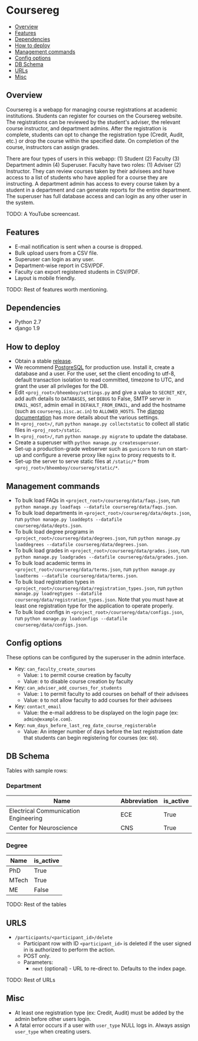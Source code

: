 # Coursereg
- [Overview](#overview)
- [Features](#features)
- [Dependencies](#dependencies)
- [How to deploy](#how-to-deploy)
- [Management commands](#management-commands)
- [Config options](#config-options)
- [DB Schema](#db-schema)
- [URLs](#urls)
- [Misc](#misc)

## Overview
Coursereg is a webapp for managing course registrations at academic institutions. Students can register for courses on the Coursereg website. The registrations can be reviewed by the student's adviser, the relevant course instructor, and department admins. After the registration is complete, students can opt to change the registration type (Credit, Audit, etc.) or drop the course within the specified date. On completion of the course, instructors can assign grades.

There are four types of users in this webapp: (1) Student (2) Faculty (3) Department admin (4) Superuser. Faculty have two roles: (1) Adviser (2) Instructor. They can review courses taken by their advisees and have access to a list of students who have applied for a course they are instructing. A department admin has access to every course taken by a student in a department and can generate reports for the entire department. The superuser has full database access and can login as any other user in the system. 

TODO: A YouTube screencast.

## Features
- E-mail notification is sent when a course is dropped.
- Bulk upload users from a CSV file.
- Superuser can login as any user.
- Department-wise report in CSV/PDF.
- Faculty can export registered students in CSV/PDF.
- Layout is mobile friendly.

TODO: Rest of features worth mentioning.

## Dependencies
- Python 2.7
- django 1.9

## How to deploy
- Obtain a stable [release](https://github.com/s-gv/bheemboy/releases).
- We recommend [PostgreSQL](http://www.postgresql.org/) for production use. Install it, create a database and a user. For the user, set the client encoding to utf-8, default transaction isolation to read committed, timezone to UTC, and grant the user all privileges for the DB.
- Edit `<proj_root>/bheemboy/settings.py` and give a value to `SECRET_KEY`, add auth details to `DATABASES`, set `DEBUG` to False, SMTP server in `EMAIL_HOST`, admin email in `DEFAULT_FROM_EMAIL`, and add the hostname (such as `coursereg.iisc.ac.in`) to `ALLOWED_HOSTS`. The [django documentation](https://docs.djangoproject.com/en/1.9/ref/settings/) has more details about the various settings.
- In `<proj_root>/`, run `python manage.py collectstatic` to collect all static files in `<proj_root>/static`.
- In `<proj_root>/`, run `python manage.py migrate` to update the database.
- Create a superuser with `python manage.py createsuperuser`.
- Set-up a production-grade webserver such as `gunicorn` to run on start-up and configure a reverse proxy like `nginx` to proxy requests to it.
- Set-up the server to serve static files at `/static/*` from `<proj_root>/bheemboy/coursereg/static/*`.

## Management commands
- To bulk load FAQs in `<project_root>/coursereg/data/faqs.json`, run `python manage.py loadfaqs --datafile coursereg/data/faqs.json`.
- To bulk load departments in `<project_root>/coursereg/data/depts.json`, run `python manage.py loaddepts --datafile coursereg/data/depts.json`.
- To bulk load degree programs in `<project_root>/coursereg/data/degrees.json`, run `python manage.py loaddegrees --datafile coursereg/data/degrees.json`.
- To bulk load grades in `<project_root>/coursereg/data/grades.json`, run `python manage.py loadgrades --datafile coursereg/data/grades.json`.
- To bulk load academic terms in `<project_root>/coursereg/data/terms.json`, run `python manage.py loadterms --datafile coursereg/data/terms.json`.
- To bulk load registration types in `<project_root>/coursereg/data/registration_types.json`, run `python manage.py loadregtypes --datafile coursereg/data/registration_types.json`. Note that you must have at least one registration type for the application to operate properly.
- To bulk load configs in `<project_root>/coursereg/data/configs.json`, run `python manage.py loadconfigs --datafile coursereg/data/configs.json`.

## Config options
These options can be configured by the superuser in the admin interface.

- Key: `can_faculty_create_courses`
  - Value: `1` to permit course creation by faculty
  - Value: `0` to disable course creation by faculty
- Key: `can_adviser_add_courses_for_students`
  - Value: `1` to permit faculty to add courses on behalf of their advisees
  - Value: `0` to not allow faculty to add courses for their advisees
- Key: `contact_email`
  - Value: the e-mail address to be displayed on the login page (ex: `admin@example.com`).
- Key: `num_days_before_last_reg_date_course_registerable`
  - Value: An integer number of days before the last registration date that students can begin registering for courses (ex: `60`).

## DB Schema
Tables with sample rows:

### Department
|                Name                  | Abbreviation | is_active |
|--------------------------------------|:-------------|:----------|
| Electrical Communication Engineering |      ECE     |   True    |
| Center for Neuroscience              |      CNS     |   True    |

### Degree
| Name  | is_active |
|-------|:----------|
| PhD   |   True    |
| MTech |   True    |
| ME    |   False   |

TODO: Rest of the tables

## URLS
- `/participants/<participant_id>/delete`
  - Participant row with ID `<participant_id>` is deleted if the user signed in is authorized to perform the action.
  - POST only. 
  - Parameters: 
    - `next` (optional) - URL to re-direct to. Defaults to the index page.

TODO: Rest of URLs

## Misc
- At least one registration type (ex: Credit, Audit) must be added by the admin before other users login.
- A fatal error occurs if a user with `user_type` NULL logs in. Always assign `user_type` when creating users.

